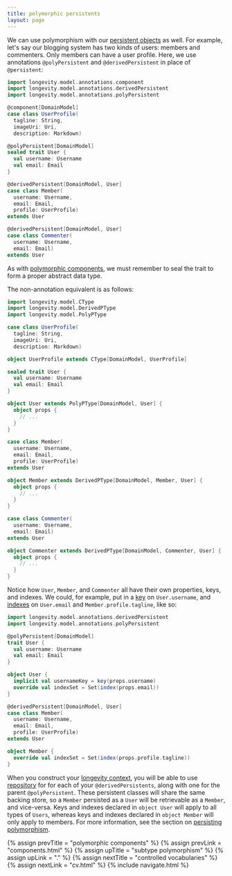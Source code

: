 ```yaml
---
title: polymorphic persistents
layout: page
---
```


We can use polymorphism with our [persistent objects](../model/persistents.html) as well. For
example, let's say our blogging system has two kinds of users: members and commenters. Only members
can have a user profile. Here, we use annotations `@polyPersistent` and `@derivedPersistent` in
place of `@persistent`:

```scala
import longevity.model.annotations.component
import longevity.model.annotations.derivedPersistent
import longevity.model.annotations.polyPersistent

@component[DomainModel]
case class UserProfile(
  tagline: String,
  imageUri: Uri,
  description: Markdown)

@polyPersistent[DomainModel]
sealed trait User {
  val username: Username
  val email: Email
}

@derivedPersistent[DomainModel, User]
case class Member(
  username: Username,
  email: Email,
  profile: UserProfile)
extends User

@derivedPersistent[DomainModel, User]
case class Commenter(
  username: Username,
  email: Email)
extends User
```

As with [polymorphic components](components.html), we must remember to seal the trait to form a
proper abstract data type.

The non-annotation equivalent is as follows:

```scala
import longevity.model.CType
import longevity.model.DerivedPType
import longevity.model.PolyPType

case class UserProfile(
  tagline: String,
  imageUri: Uri,
  description: Markdown)

object UserProfile extends CType[DomainModel, UserProfile]

sealed trait User {
  val username: Username
  val email: Email
}

object User extends PolyPType[DomainModel, User] {
  object props {
    // ...
  }
}

case class Member(
  username: Username,
  email: Email,
  profile: UserProfile)
extends User

object Member extends DerivedPType[DomainModel, Member, User] {
  object props {
    // ...
  }
}

case class Commenter(
  username: Username,
  email: Email)
extends User

object Commenter extends DerivedPType[DomainModel, Commenter, User] {
  object props {
    // ...
  }
}
```

Notice how `User`, `Member`, and `Commenter` all have their own
properties, keys, and indexes. We could, for example, put in a
[key](../ptype/keys.html) on `User.username`, and
[indexes](../ptype/indexes.html) on `User.email` and
`Member.profile.tagline`, like so:

```scala
import longevity.model.annotations.derivedPersistent
import longevity.model.annotations.polyPersistent

@polyPersistent[DomainModel]
trait User {
  val username: Username
  val email: Email
}

object User {
  implicit val usernameKey = key(props.username)
  override val indexSet = Set(index(props.email))
}

@derivedPersistent[DomainModel, User]
case class Member(
  username: Username,
  email: Email,
  profile: UserProfile)
extends User

object Member {
  override val indexSet = Set(index(props.profile.tagline))
}
```

When you construct your [longevity context](../context), you will be able to use
[repository](../repository) for for each of your `@derivedPersistents`, along with one for the
parent `@polyPersistent`. These persistent classes will share the same backing store, so a `Member`
persisted as a `User` will be retrievable as a `Member`, and vice-versa. Keys and indexes declared
in `object User` will apply to all types of `Users`, whereas keys and indexes declared in `object
Member` will only apply to members. For more information, see the section on [persisting
polymorphism](../repo/poly.html).

{% assign prevTitle = "polymorphic components" %}
{% assign prevLink  = "components.html" %}
{% assign upTitle   = "subtype polymorphism" %}
{% assign upLink    = "." %}
{% assign nextTitle = "controlled vocabularies" %}
{% assign nextLink  = "cv.html" %}
{% include navigate.html %}

